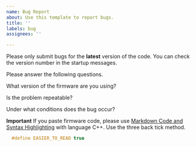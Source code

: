 ```yaml
---
name: Bug Report
about: Use this template to report bugs.
title: ''
labels: bug
assignees: ''

---
```


Please only submit bugs for the **latest** version of the code. You can check the version number in the startup messages.

Please answer the following questions.

What version of the firmware are you using?

Is the problem repeatable?

Under what conditions does the bug occur?

**Important** If you paste firmware code, please use [Markdown Code and Syntax Highlighting](https://github.com/adam-p/markdown-here/wiki/Markdown-Cheatsheet#code) with language C++. Use the three back tick method.

```C++
  #define EASIER_TO_READ true
```
